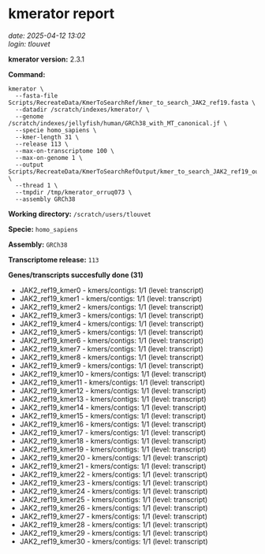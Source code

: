 # kmerator report
*date: 2025-04-12 13:02*  
*login: tlouvet*

**kmerator version:** 2.3.1

**Command:**

```
kmerator \
  --fasta-file Scripts/RecreateData/KmerToSearchRef/kmer_to_search_JAK2_ref19.fasta \
  --datadir /scratch/indexes/kmerator/ \
  --genome /scratch/indexes/jellyfish/human/GRCh38_with_MT_canonical.jf \
  --specie homo_sapiens \
  --kmer-length 31 \
  --release 113 \
  --max-on-transcriptome 100 \
  --max-on-genome 1 \
  --output Scripts/RecreateData/KmerToSearchRefOutput/kmer_to_search_JAK2_ref19_output \
  --thread 1 \
  --tmpdir /tmp/kmerator_orruq073 \
  --assembly GRCh38
```

**Working directory:** `/scratch/users/tlouvet`

**Specie:** `homo_sapiens`

**Assembly:** `GRCh38`

**Transcriptome release:** `113`

**Genes/transcripts succesfully done (31)**

- JAK2_ref19_kmer0 - kmers/contigs: 1/1 (level: transcript)
- JAK2_ref19_kmer1 - kmers/contigs: 1/1 (level: transcript)
- JAK2_ref19_kmer2 - kmers/contigs: 1/1 (level: transcript)
- JAK2_ref19_kmer3 - kmers/contigs: 1/1 (level: transcript)
- JAK2_ref19_kmer4 - kmers/contigs: 1/1 (level: transcript)
- JAK2_ref19_kmer5 - kmers/contigs: 1/1 (level: transcript)
- JAK2_ref19_kmer6 - kmers/contigs: 1/1 (level: transcript)
- JAK2_ref19_kmer7 - kmers/contigs: 1/1 (level: transcript)
- JAK2_ref19_kmer8 - kmers/contigs: 1/1 (level: transcript)
- JAK2_ref19_kmer9 - kmers/contigs: 1/1 (level: transcript)
- JAK2_ref19_kmer10 - kmers/contigs: 1/1 (level: transcript)
- JAK2_ref19_kmer11 - kmers/contigs: 1/1 (level: transcript)
- JAK2_ref19_kmer12 - kmers/contigs: 1/1 (level: transcript)
- JAK2_ref19_kmer13 - kmers/contigs: 1/1 (level: transcript)
- JAK2_ref19_kmer14 - kmers/contigs: 1/1 (level: transcript)
- JAK2_ref19_kmer15 - kmers/contigs: 1/1 (level: transcript)
- JAK2_ref19_kmer16 - kmers/contigs: 1/1 (level: transcript)
- JAK2_ref19_kmer17 - kmers/contigs: 1/1 (level: transcript)
- JAK2_ref19_kmer18 - kmers/contigs: 1/1 (level: transcript)
- JAK2_ref19_kmer19 - kmers/contigs: 1/1 (level: transcript)
- JAK2_ref19_kmer20 - kmers/contigs: 1/1 (level: transcript)
- JAK2_ref19_kmer21 - kmers/contigs: 1/1 (level: transcript)
- JAK2_ref19_kmer22 - kmers/contigs: 1/1 (level: transcript)
- JAK2_ref19_kmer23 - kmers/contigs: 1/1 (level: transcript)
- JAK2_ref19_kmer24 - kmers/contigs: 1/1 (level: transcript)
- JAK2_ref19_kmer25 - kmers/contigs: 1/1 (level: transcript)
- JAK2_ref19_kmer26 - kmers/contigs: 1/1 (level: transcript)
- JAK2_ref19_kmer27 - kmers/contigs: 1/1 (level: transcript)
- JAK2_ref19_kmer28 - kmers/contigs: 1/1 (level: transcript)
- JAK2_ref19_kmer29 - kmers/contigs: 1/1 (level: transcript)
- JAK2_ref19_kmer30 - kmers/contigs: 1/1 (level: transcript)
